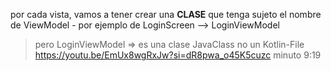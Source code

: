 

por cada vista, vamos a tener crear una **CLASE** que tenga sujeto el nombre de ViewModel
    - por ejemplo de LoginScreen --> LoginViewModel

 >pero LoginViewModel => es una clase JavaClass no un Kotlin-File
 > https://youtu.be/EmUx8wgRxJw?si=dR8pwa_o45K5cuzc 
 > minuto 9:19